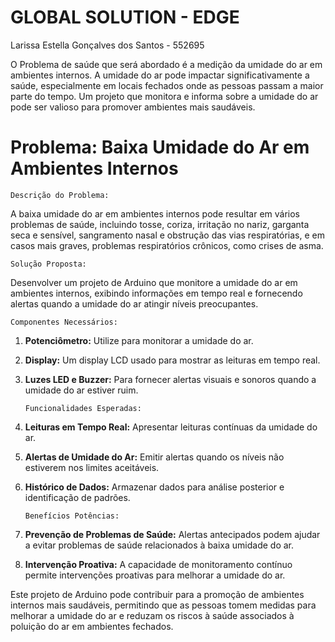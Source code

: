 # GLOBAL SOLUTION - EDGE

Larissa Estella Gonçalves dos Santos - 552695

O Problema de saúde que será abordado é a medição da umidade do ar em ambientes internos. A umidade do ar pode impactar significativamente a saúde, especialmente em locais fechados onde as pessoas passam a maior parte do tempo. Um projeto que monitora e informa sobre a umidade do ar pode ser valioso para promover ambientes mais saudáveis. 

# Problema: Baixa Umidade do Ar em Ambientes Internos
    Descrição do Problema:

A baixa umidade do ar em ambientes internos pode resultar em vários problemas de saúde, incluindo tosse, coriza, irritação no nariz, garganta seca e sensível, sangramento nasal e obstrução das vias respiratórias, e em casos mais graves, problemas respiratórios crônicos, como crises de asma. 

    Solução Proposta:

Desenvolver um projeto de Arduino que monitore a umidade do ar em ambientes internos, exibindo informações em tempo real e fornecendo alertas quando a umidade do ar atingir níveis preocupantes.

    Componentes Necessários:

1. **Potenciômetro:** Utilize para monitorar a umidade do ar.
   
3. **Display:** Um display LCD usado para mostrar as leituras em tempo real.

4. **Luzes LED e Buzzer:** Para fornecer alertas visuais e sonoros quando a umidade do ar estiver ruim.

       Funcionalidades Esperadas:

1. **Leituras em Tempo Real:** Apresentar leituras contínuas da umidade do ar.

2. **Alertas de Umidade do Ar:** Emitir alertas quando os níveis não estiverem nos limites aceitáveis.

3. **Histórico de Dados:** Armazenar dados para análise posterior e identificação de padrões.

       Benefícios Potências:

1. **Prevenção de Problemas de Saúde:** Alertas antecipados podem ajudar a evitar problemas de saúde relacionados à baixa umidade do ar.

3. **Intervenção Proativa:** A capacidade de monitoramento contínuo permite intervenções proativas para melhorar a umidade do ar.

Este projeto de Arduino pode contribuir para a promoção de ambientes internos mais saudáveis, permitindo que as pessoas tomem medidas para melhorar a umidade do ar e reduzam os riscos à saúde associados à poluição do ar em ambientes fechados.
